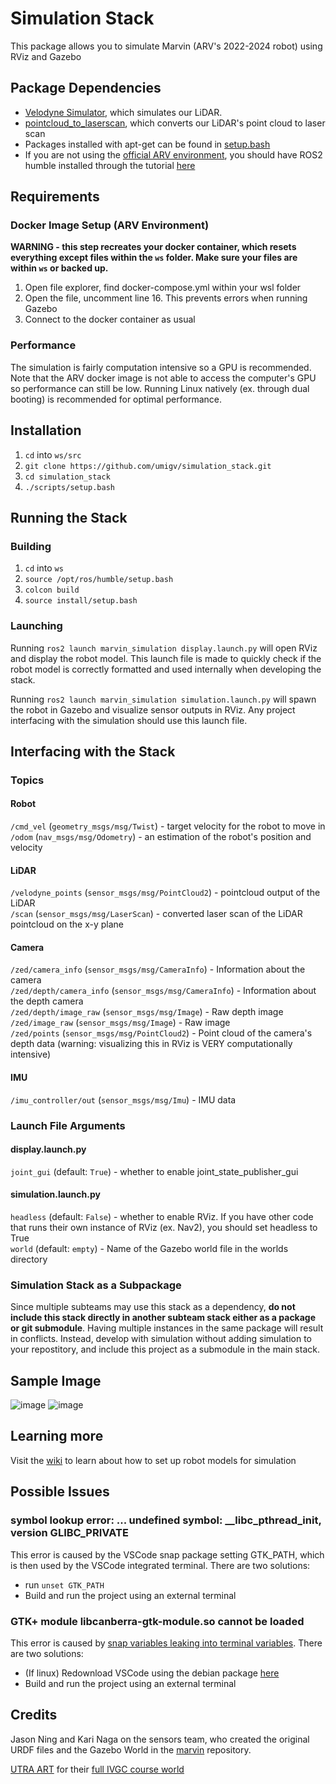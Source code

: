 # Simulation Stack
This package allows you to simulate Marvin (ARV's 2022-2024 robot) using RViz and Gazebo


## Package Dependencies
- [Velodyne Simulator](https://github.com/umigv/velodyne_simulator), which simulates our LiDAR.
- [pointcloud_to_laserscan](https://github.com/ros-perception/pointcloud_to_laserscan), which converts our LiDAR's point cloud to laser scan
- Packages installed with apt-get can be found in [setup.bash](https://github.com/umigv/simulation_stack/blob/main/scripts/setup.bash)
- If you are not using the [official ARV environment](https://github.com/umigv/environment), you should have ROS2 humble installed through the tutorial [here](https://docs.ros.org/en/humble/Installation/Alternatives/Ubuntu-Development-Setup.html)


## Requirements
### Docker Image Setup (ARV Environment)
**WARNING - this step recreates your docker container, which resets everything except files within the ```ws``` folder. Make sure your files are within ```ws``` or backed up.**
1. Open file explorer, find docker-compose.yml within your wsl folder
2. Open the file, uncomment line 16. This prevents errors when running Gazebo
3. Connect to the docker container as usual

### Performance
The simulation is fairly computation intensive so a GPU is recommended. Note that the ARV docker image is not able to access the computer's GPU so performance can still be low. Running Linux natively (ex. through dual booting) is recommended for optimal performance.


## Installation
1. ```cd``` into ```ws/src```
2. ```git clone https://github.com/umigv/simulation_stack.git```
3. ```cd simulation_stack```
4. ```./scripts/setup.bash```


## Running the Stack
### Building
1. ```cd``` into ```ws```
2. ```source /opt/ros/humble/setup.bash```
3. ```colcon build```
4. ```source install/setup.bash```

### Launching
Running ```ros2 launch marvin_simulation display.launch.py``` will open RViz and display the robot model. This launch file is made to quickly check if the robot model is correctly formatted and used internally when developing the stack.

Running ```ros2 launch marvin_simulation simulation.launch.py``` will spawn the robot in Gazebo and visualize sensor outputs in RViz. Any project interfacing with the simulation should use this launch file.


## Interfacing with the Stack
### Topics
#### Robot
```/cmd_vel``` (```geometry_msgs/msg/Twist```) - target velocity for the robot to move in  
```/odom``` (```nav_msgs/msg/Odometry```) - an estimation of the robot's position and velocity  

#### LiDAR
```/velodyne_points``` (```sensor_msgs/msg/PointCloud2```) - pointcloud output of the LiDAR  
```/scan``` (```sensor_msgs/msg/LaserScan```) - converted laser scan of the LiDAR pointcloud on the x-y plane  

#### Camera
```/zed/camera_info``` (```sensor_msgs/msg/CameraInfo```) - Information about the camera  
```/zed/depth/camera_info``` (```sensor_msgs/msg/CameraInfo```) - Information about the depth camera  
```/zed/depth/image_raw``` (```sensor_msgs/msg/Image```) - Raw depth image  
```/zed/image_raw``` (```sensor_msgs/msg/Image```) - Raw image  
```/zed/points``` (```sensor_msgs/msg/PointCloud2```) - Point cloud of the camera's depth data (warning: visualizing this in RViz is VERY computationally intensive)  

#### IMU
```/imu_controller/out``` (```sensor_msgs/msg/Imu```) - IMU data  

### Launch File Arguments
#### display.launch.py
```joint_gui``` (default: ```True```) - whether to enable joint_state_publisher_gui

#### simulation.launch.py
```headless``` (default: ```False```) - whether to enable RViz. If you have other code that runs their own instance of RViz (ex. Nav2), you should set headless to True  
```world``` (default: ```empty```) - Name of the Gazebo world file in the worlds directory

### Simulation Stack as a Subpackage
Since multiple subteams may use this stack as a dependency, **do not include this stack directly in another subteam stack either as a package or git submodule**. Having multiple instances in the same package will result in conflicts. Instead, develop with simulation without adding simulation to your repostitory, and include this project as a submodule in the main stack.

## Sample Image
![image](https://github.com/umigv/simulation_stack/assets/71594512/d06b174b-d1e1-4ed9-87ef-9c0c3b0abce3)
![image](https://github.com/umigv/simulation_stack/assets/71594512/9130685b-c081-4591-942f-6b38e1be852f)

## Learning more
Visit the [wiki](https://github.com/umigv/simulation_stack/wiki) to learn about how to set up robot models for simulation

## Possible Issues
### symbol lookup error: ... undefined symbol: __libc_pthread_init, version GLIBC_PRIVATE
This error is caused by the VSCode snap package setting GTK_PATH, which is then used by the VSCode integrated terminal. There are two solutions:
- run ``` unset GTK_PATH ```
- Build and run the project using an external terminal

### GTK+ module libcanberra-gtk-module.so cannot be loaded  
This error is caused by [snap variables leaking into terminal variables](https://github.com/microsoft/vscode/issues/179086). There are two solutions:
- (If linux) Redownload VSCode using the debian package [here](https://code.visualstudio.com/download)
- Build and run the project using an external terminal


## Credits
Jason Ning and Kari Naga on the sensors team, who created the original URDF files and the Gazebo World in the [marvin](https://github.com/umigv/marvin/tree/main/urdf) repository.  

[UTRA ART](https://github.com/UTRA-ART) for their [full IVGC course world](https://github.com/UTRA-ART/Caffeine/tree/master/worlds/)
